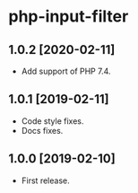 php-input-filter
===============

1.0.2 [2020-02-11]
------------------

- Add support of PHP 7.4.

1.0.1 [2019-02-11]
------------------

- Code style fixes.
- Docs fixes.

1.0.0 [2019-02-10]
------------------

- First release.
